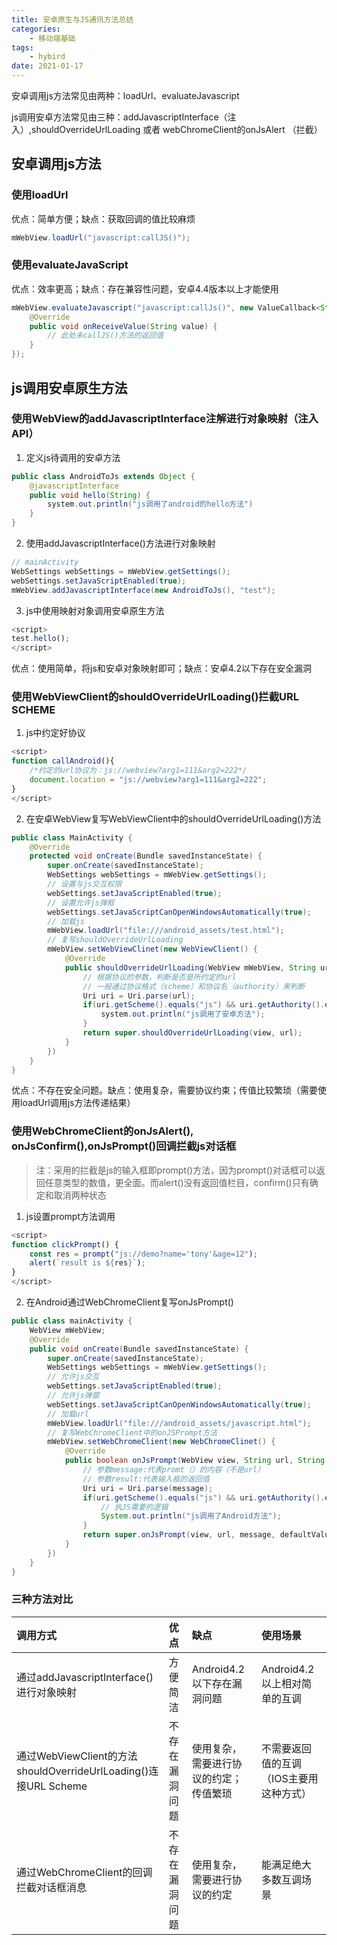 ```yaml
---
title: 安卓原生与JS通讯方法总结
categories:
    - 移动端基础
tags: 
    - hybird
date: 2021-01-17
---
```

安卓调用js方法常见由两种：loadUrl、evaluateJavascript

js调用安卓方法常见由三种：addJavascriptInterface（注入）,shouldOverrideUrlLoading 或者 webChromeClient的onJsAlert （拦截）
## 安卓调用js方法
### 使用loadUrl
优点：简单方便；缺点：获取回调的值比较麻烦
```java
mWebView.loadUrl("javascript:callJS()");
```

### 使用evaluateJavaScript
优点：效率更高；缺点：存在兼容性问题，安卓4.4版本以上才能使用
```java
mWebView.evaluateJavascript("javascript:callJs()", new ValueCallback<String>() {
    @Override
    public void onReceiveValue(String value) {
        // 此处未callJS()方法的返回值
    }
});
```
## js调用安卓原生方法
### 使用WebView的addJavascriptInterface注解进行对象映射（注入API）
1. 定义js待调用的安卓方法
```java
public class AndroidToJs extends Object {
    @javascriptInterface
    public void hello(String) {
        system.out.println("js调用了android的hello方法")
    }
}
```
2. 使用addJavascriptInterface()方法进行对象映射
```java
// mainActivity
WebSettings webSettings = mWebView.getSettings();
webSettings.setJavaScriptEnabled(true);
mWebView.addJavascriptInterface(new AndroidToJs(), "test");
```
3. js中使用映射对象调用安卓原生方法
```javascript
<script>
test.hello();
</script>
```
优点：使用简单，将js和安卓对象映射即可；缺点：安卓4.2以下存在安全漏洞

### 使用WebViewClient的shouldOverrideUrlLoading()拦截URL SCHEME
1. js中约定好协议
```javascript
<script>
function callAndroid(){
    /*约定的url协议为：js://webview?arg1=111&arg2=222*/
    document.location = "js://webview?arg1=111&arg2=222";
}
</script>
```
2. 在安卓WebView复写WebViewClient中的shouldOverrideUrlLoading()方法
```java
public class MainActivity {
    @Override
    protected void onCreate(Bundle savedInstanceState) {
        super.onCreate(savedInstanceState);
        WebSettings webSettings = mWebView.getSettings();
        // 设置与js交互权限
        webSettings.setJavaScriptEnabled(true);
        // 设置允许js弹框
        webSettings.setJavaScriptCanOpenWindowsAutomatically(true);
        // 加载js
        mWebView.loadUrl("file:///android_assets/test.html");
        // 复写shouldOverrideUrlLoading
        mWebView.setWebViewClinet(new WebViewClient() {
            @Override
            public shouldOverrideUrlLoading(WebView mWebView, String url) {
                // 根据协议的参数，判断是否是所约定的url
                // 一般通过协议格式（scheme）和协议名（authority）来判断
                Uri uri = Uri.parse(url);
                if(uri.getScheme().equals("js") && uri.getAuthority().equals("webview")) {
                    system.out.println("js调用了安卓方法");
                }
                return super.shouldOverrideUrlLoading(view, url);
            }
        })
    }
}
```
优点：不存在安全问题。缺点：使用复杂，需要协议约束；传值比较繁琐（需要使用loadUrl调用js方法传递结果）

### 使用WebChromeClient的onJsAlert(), onJsConfirm(),onJsPrompt()回调拦截js对话框
>注：采用的拦截是js的输入框即prompt()方法，因为prompt()对话框可以返回任意类型的数值，更全面。而alert()没有返回值栏目，confirm()只有确定和取消两种状态
1. js设置prompt方法调用
```javascript
<script>
function clickPrompt() {
    const res = prompt("js://demo?name='tony'&age=12");
    alert(`result is ${res}`);
}
</script>
```
2. 在Android通过WebChromeClient复写onJsPrompt()
```java
public class mainActivity {
    WebView mWebView;
    @Override
    public void onCreate(Bundle savedInstanceState) {
        super.onCreate(savedInstanceState);
        WebSettings webSettings = mWebView.getSettings();
        // 允许js交互
        webSettings.setJavaScriptEnabled(true);
        // 允许js弹窗
        webSettings.setJavaScriptCanOpenWindowsAutomatically(true);
        // 加载url
        mWebView.loadUrl("file:///android_assets/javascript.html");
        // 复写WebChromeClient中的onJSPrompt方法
        mWebView.setWebChromeClient(new WebChromeClinet() {
            @Override
            public boolean onJsPrompt(WebView view, String url, String message, String defaultValue, JsPromptResult result) {
                // 参数message:代表promt（）的内容（不是url）
                // 参数result:代表输入框的返回值
                Uri uri = Uri.parse(message);
                if(uri.getScheme().equals("js") && uri.getAuthority().equals("demo")) {
                    // 执JS需要的逻辑
                    System.out.println("js调用了Android方法");
                }
                return super.onJsPrompt(view, url, message, defaultValue, result);
            } 
        })
    }
}
```

### 三种方法对比
| 调用方式 | 优点 | 缺点 | 使用场景 |
| :---- | :---- | :---- | :---- |
| 通过addJavascriptInterface()进行对象映射 | 方便简洁 | Android4.2以下存在漏洞问题 | Android4.2以上相对简单的互调 |
| 通过WebViewClient的方法shouldOverrideUrlLoading()连接URL Scheme | 不存在漏洞问题 | 使用复杂，需要进行协议的约定；传值繁琐 | 不需要返回值的互调（IOS主要用这种方式） |
| 通过WebChromeClient的回调拦截对话框消息 | 不存在漏洞问题 | 使用复杂， 需要进行协议的约定 | 能满足绝大多数互调场景 |